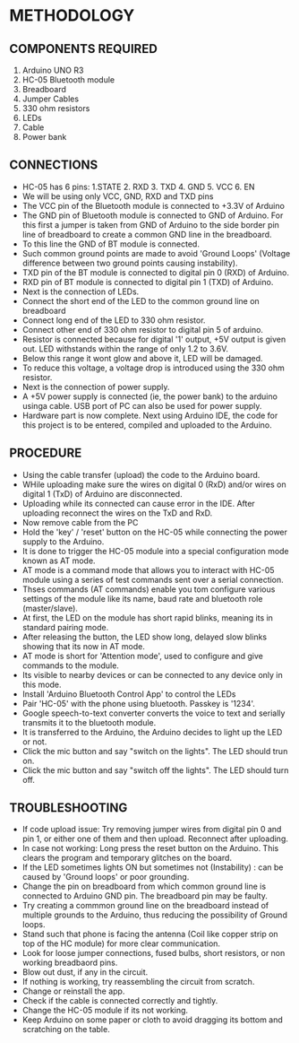 # METHODOLOGY
## COMPONENTS REQUIRED
1. Arduino UNO R3
2. HC-05 Bluetooth module
3. Breadboard
4. Jumper Cables
5. 330 ohm resistors
6. LEDs
7. Cable
8. Power bank

## CONNECTIONS

- HC-05 has 6 pins: 
  1.STATE
  2. RXD
  3. TXD
  4. GND
  5. VCC
  6. EN
- We will be using only VCC, GND, RXD and TXD pins
- The VCC pin of the Bluetooth module is connected to +3.3V of Arduino
- The GND pin of Bluetooth module is connected to GND of Arduino. For this first a jumper is taken from GND of Arduino to the side border pin line of breadboard to create a common GND line in the breadboard.
- To this line the GND of BT module is connected.
- Such common ground points are made to avoid 'Ground Loops' (Voltage difference between two ground points causing instability).
- TXD pin of the BT module is connected to digital pin 0 (RXD) of Arduino.
- RXD pin of BT module is connected to digital pin 1 (TXD) of Arduino.
- Next is the connection of LEDs.
- Connect the short end of the LED to the common ground line on breadboard
- Connect long end of the LED to 330 ohm resistor.
- Connect other end of 330 ohm resistor to digital pin 5 of arduino.
- Resistor is connected because for digital '1' output, +5V output is given out. LED withstands within the range of only 1.2 to 3.6V.
- Below this range it wont glow and above it, LED will be damaged.
- To reduce this voltage, a voltage drop is introduced using the 330 ohm resistor.
- Next is the connection of power supply.
- A +5V power supply is connected (ie, the power bank) to the arduino usinga cable. USB port of PC can also be used for power supply.
- Hardware part is now complete. Next using Arduino IDE, the code for this project is to be entered, compiled and uploaded to the Arduino.

## PROCEDURE
- Using the cable transfer (upload) the code to the Arduino board.
- WHile uploading make sure the wires on digital 0 (RxD) and/or wires on digital 1 (TxD) of Arduino are disconnected.
- Uploading while its connected can cause error in the IDE. After uploading reconnect the wires on the TxD and RxD.
- Now remove cable from the PC
- Hold the 'key' / 'reset' button on the HC-05 while connecting the power supply to the Arduino.
- It is done to trigger the HC-05 module into a special configuration mode known as AT mode.
- AT mode is a command mode that allows you to interact with HC-05 module using a series of test commands sent over a serial connection.
- Thses commands  (AT commands) enable you tom configure various settings of the module like its name, baud rate and bluetooth role (master/slave).
- At first, the LED on the module has short rapid blinks, meaning its in standard pairing mode.
- After releasing the button, the LED show long, delayed slow blinks showing that its now in AT mode.
- AT mode is short for 'Attention mode', used to configure and give commands to the module.
- Its visible to nearby devices or can be connected to any device only in this mode.
- Install 'Arduino Bluetooth Control App' to control the LEDs
- Pair 'HC-05' with the phone using bluetooth. Passkey is '1234'.
- Google speech-to-text converter converts the voice to text and serially transmits it to the bluetooth module.
- It is transferred to the Arduino, the Arduino decides to light up the LED or not.
- Click the mic button and say "switch on the lights". The LED should trun on.
- Click the mic button and say "switch off the lights". The LED should turn off.

## TROUBLESHOOTING
- If code upload issue: Try removing jumper wires from digital pin 0 and pin 1, or either one of them and then upload. Reconnect after uploading.
- In case not working: Long press the reset button on the Arduino. This clears the program and temporary glitches on the board.
- If the LED sometimes lights ON but sometimes not (Instability) : can be caused by 'Ground loops' or poor grounding.
- Change the pin on breadboard from which common ground line is connected to Arduino GND pin. The breadboard pin may be faulty.
- Try creating a commmon ground line on the breadboard instead of multiple grounds to the Arduino, thus reducing the possibility of Ground loops.
- Stand such that phone is facing the antenna (Coil like copper strip on top of the HC module) for more clear communication.
- Look for loose jumper connections, fused bulbs, short resistors, or non working breadbaord pins.
- Blow out dust, if any in the circuit.
- If nothing is working, try reassembling the circuit from scratch.
- Change or reinstall the app.
- Check if the cable is connected correctly and tightly.
- Change the HC-05 module if its not working.
- Keep Arduino on some paper or cloth to avoid dragging its bottom and scratching on the table.
 
